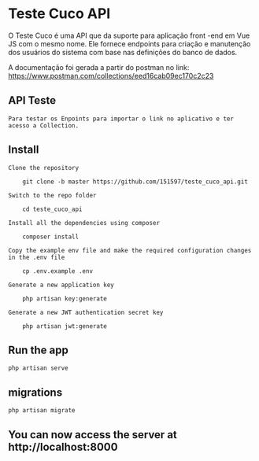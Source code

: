 # Teste Cuco API

O Teste Cuco é uma API que da suporte para aplicação front -end em Vue JS com o mesmo nome. 
Ele fornece endpoints para criação e manutenção dos usuários do sistema com base nas definições do banco de dados.

A documentação foi gerada a partir do postman no link:
https://www.postman.com/collections/eed16cab09ec170c2c23

## API Teste
    Para testar os Enpoints para importar o link no aplicativo e ter acesso a Collection.

## Install

    Clone the repository

        git clone -b master https://github.com/151597/teste_cuco_api.git

    Switch to the repo folder

        cd teste_cuco_api
        
    Install all the dependencies using composer

        composer install

    Copy the example env file and make the required configuration changes in the .env file

        cp .env.example .env

    Generate a new application key

        php artisan key:generate

    Generate a new JWT authentication secret key

        php artisan jwt:generate

## Run the app

    php artisan serve

## migrations

    php artisan migrate
## You can now access the server at http://localhost:8000


